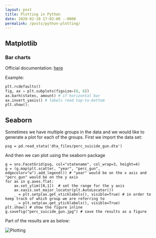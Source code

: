 ```yaml
---
layout: post
title: Plotting in Python
date: 2020-02-10 17:03:00 --0000
permalink: /posts/python-plotting/
---
```


## Matplotlib

### Bar charts
Official documentation: [here](https://matplotlib.org/stable/api/_as_gen/matplotlib.pyplot.bar.html)

Example:
```python
plt.rcdefaults()
fig, ax = plt.subplots(figsize=(8, 6))
ax.barh(states, amount) # if horizontal bar
ax.invert_yaxis() # labels read top-to-bottom
plt.show();
```

## Seaborn

Sometimes we have multiple groups in the data and we would like to generate a plot for each of the groups. First we import the data set:
```
psg = pd.read_stata('dta_files/perc_suicide_gun.dta')
```
And then we can plot using the seaborn package
```
g = sns.FacetGrid(psg, col="statename", col_wrap=3, height=4)
g = (g.map(plt.scatter, "year", "perc_gun", edgecolor="w").add_legend()) # "year" would be on the x axis and "perc_gun" would be on the y axis
for ax in g.axes.flat:
    ax.set_ylim([0,1])  # set the range for the y axis
    ax.xaxis.set_major_locator(plt.AutoLocator())
    _ = plt.setp(ax.get_xticklabels(), visible=True) # in order to keep track of which group we are referring to
    _ = plt.setp(ax.get_yticklabels(), visible=True)
plt.show() # show the figure inline
g.savefig("perc_suicide_gun.jpg") # save the results as a figure
```
Part of the results are as below:

![Plotting](/images/plotting.jpg "Plotting by the Group")
